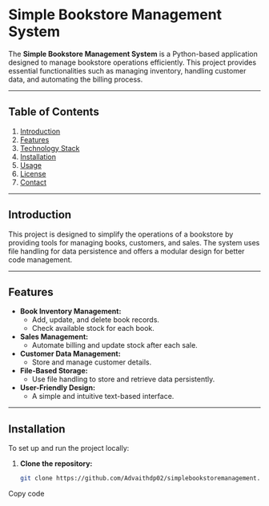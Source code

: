 # Simple Bookstore Management System

The **Simple Bookstore Management System** is a Python-based application designed to manage bookstore operations efficiently. This project provides essential functionalities such as managing inventory, handling customer data, and automating the billing process. 

---

## Table of Contents

1. [Introduction](#introduction)
2. [Features](#features)
3. [Technology Stack](#technology-stack)
4. [Installation](#installation)
5. [Usage](#usage)
6. [License](#license)
7. [Contact](#contact)

---

## Introduction

This project is designed to simplify the operations of a bookstore by providing tools for managing books, customers, and sales. The system uses file handling for data persistence and offers a modular design for better code management.

---

## Features

- **Book Inventory Management:**
  - Add, update, and delete book records.
  - Check available stock for each book.
- **Sales Management:**
  - Automate billing and update stock after each sale.
- **Customer Data Management:**
  - Store and manage customer details.
- **File-Based Storage:**
  - Use file handling to store and retrieve data persistently.
- **User-Friendly Design:**
  - A simple and intuitive text-based interface.

---



## Installation

To set up and run the project locally:

1. **Clone the repository:**
   ```bash
   git clone https://github.com/Advaithdp02/simplebookstoremanagement.git
   ```
Copy code

